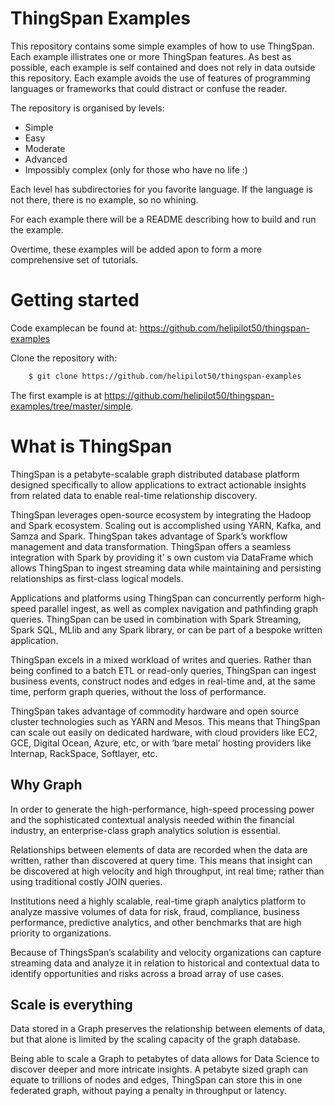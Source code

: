 # ThingSpan Examples

This repository contains some simple examples of how to use ThingSpan. Each example illistrates one or more ThingSpan features. As best as possible, each example is self contained and does not rely in data outside this repository. Each example avoids the use of features of programming languages or frameworks that could distract or confuse the reader.

The repository is organised by levels:
- Simple
- Easy
- Moderate
- Advanced 
- Impossibly complex (only for those who have no life :)

Each level has subdirectories for you favorite language. If the language is not there, there is no example, so no whining. 

For each example there will be a README describing how to build and run the example.

Overtime, these examples will be added apon to form a more comprehensive set of tutorials.

# Getting started

Code examplecan be found at:
https://github.com/helipilot50/thingspan-examples

Clone the repository with:
```bash
	$ git clone https://github.com/helipilot50/thingspan-examples
```
The first example is at https://github.com/helipilot50/thingspan-examples/tree/master/simple.


# What is ThingSpan
ThingSpan is a petabyte-scalable graph distributed database platform designed specifically to allow applications to extract actionable insights from related data to enable real-time relationship discovery. 

ThingSpan leverages open-source ecosystem by integrating the Hadoop and Spark ecosystem. Scaling out is accomplished using YARN, Kafka, and Samza and Spark. ThingSpan takes advantage of Spark’s workflow management and data transformation. ThingSpan offers a seamless integration with Spark by providing it’ s own custom via DataFrame which allows ThingSpan to ingest streaming data while maintaining and persisting relationships as first-class logical models. 

Applications and platforms using ThingSpan can concurrently perform high-speed parallel ingest, as well as complex navigation and pathfinding graph queries. ThingSpan can be used in combination with Spark Streaming, Spark SQL, MLlib and any Spark library, or can be part of a bespoke written application.

ThingSpan excels in a mixed workload of writes and queries. Rather than being confined to a batch ETL or read-only queries, ThingSpan can ingest business events, construct nodes and edges in real-time and, at the same time, perform graph queries, without the loss of performance. 
 
ThingSpan takes advantage of commodity hardware and open source cluster technologies such as YARN and Mesos.  This means that ThingSpan can scale out easily on dedicated hardware, with cloud providers like EC2, GCE, Digital Ocean, Azure, etc, or with ‘bare metal’ hosting providers like Internap, RackSpace, Softlayer, etc.

## Why Graph			
In order to generate the high-performance, high-speed processing power and the sophisticated contextual analysis needed within the financial industry, an enterprise-class graph analytics solution is essential.
					
Relationships between elements of data are recorded when the data are written, rather than discovered at query time. This means that insight can be discovered at high velocity and high throughput, int real time; rather than using traditional costly JOIN queries.

Institutions need a highly scalable, real-time graph analytics platform to analyze massive volumes of data for risk, fraud, compliance, business performance, predictive analytics, and other benchmarks that are high priority to organizations. 

Because of ThingsSpan’s scalability and velocity organizations can capture streaming data and analyze it in relation to historical and contextual data to identify opportunities and risks across a broad array of use cases.

## Scale is everything 

Data stored in a Graph preserves the relationship between elements of data, but that alone is limited by the scaling capacity of the graph database. 

Being able to scale a Graph to petabytes of data allows for Data Science to discover deeper and more intricate insights. A petabyte sized graph can equate to trillions of nodes and edges, ThingSpan can store this in one federated graph, without paying a penalty in throughput or latency.
